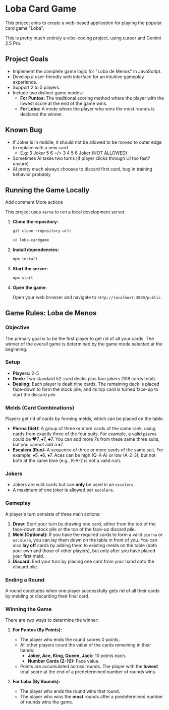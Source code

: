 # Loba Card Game

This project aims to create a web-based application for playing the popular card game "Loba".

This is pretty much entirely a vibe-coding project, using cursor and Gemini 2.5 Pro.

## Project Goals

- Implement the complete game logic for "Loba de Menos" in JavaScript.
- Develop a user-friendly web interface for an intuitive gameplay experience.
- Support 2 to 5 players.
- Include two distinct game modes:
    - **For Puntos:** The traditional scoring method where the player with the lowest score at the end of the game wins.
    - **For Loba:** A mode where the player who wins the most rounds is declared the winner.

## Known Bug

- If Joker is in middle, it should not be allowed to be moved to outer edge to replace with a new card
  - E.g: 3 Joker 5 6 =/> 3 4 5 6 Joker (NOT ALLOWED)
- Sometimes AI takes two turns (if player clicks through UI too fast? unsure)
- AI pretty much always chooses to discard first card, bug in training behavior probably

## Running the Game Locally
Add comment
More actions

This project uses `serve` to run a local development server.

1.  **Clone the repository:**


    ```bash
    git clone <repository-url>

    cd loba-cardgame
    ```

2.  **Install dependencies:**


    ```bash
    npm install
    ```

3.  **Start the server:**


    ```bash
    npm start
    ```
4.  **Open the game:**


    Open your web browser and navigate to `http://localhost:3000/public`.


## Game Rules: Loba de Menos

### Objective

The primary goal is to be the first player to get rid of all your cards. The winner of the overall game is determined by the game mode selected at the beginning.

### Setup

- **Players:** 2-5
- **Deck:** Two standard 52-card decks plus four jokers (108 cards total).
- **Dealing:** Each player is dealt nine cards. The remaining deck is placed face-down to form the stock pile, and its top card is turned face-up to start the discard pile.

### Melds (Card Combinations)

Players get rid of cards by forming melds, which can be placed on the table.

- **Pierna (Set):** A group of three or more cards of the same rank, using cards from exactly three of the four suits. For example, a valid `pierna` could be ♥️7, ♠️7, ♣️7. You can add more 7s from these same three suits, but you cannot add a ♦️7.
- **Escalera (Run):** A sequence of three or more cards of the same suit. For example, ♦️5, ♦️6, ♦️7. Aces can be high (Q-K-A) or low (A-2-3), but not both at the same time (e.g., K-A-2 is not a valid run).

### Jokers

- Jokers are wild cards but can **only** be used in an `escalera`.
- A maximum of one joker is allowed per `escalera`.

### Gameplay

A player's turn consists of three main actions:

1.  **Draw:** Start your turn by drawing one card, either from the top of the face-down stock pile or the top of the face-up discard pile.
2.  **Meld (Optional):** If you have the required cards to form a valid `pierna` or `escalera`, you can lay them down on the table in front of you. You can also **lay off** cards by adding them to existing melds on the table (both your own and those of other players), but only after you have placed your first meld.
3.  **Discard:** End your turn by placing one card from your hand onto the discard pile.

### Ending a Round

A round concludes when one player successfully gets rid of all their cards by melding or discarding their final card.

### Winning the Game

There are two ways to determine the winner:

1.  **For Puntos (By Points):**
    - The player who ends the round scores 0 points.
    - All other players count the value of the cards remaining in their hands:
        - **Joker, Ace, King, Queen, Jack:** 10 points each.
        - **Number Cards (2-10):** Face value.
    - Points are accumulated across rounds. The player with the **lowest** total score at the end of a predetermined number of rounds wins.

2.  **For Loba (By Rounds):**
    - The player who ends the round wins that round.
    - The player who wins the **most** rounds after a predetermined number of rounds wins the game.
